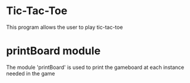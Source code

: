 # Tic-Tac-Toe
This program allows the user to play tic-tac-toe
# printBoard module
The module 'printBoard' is used to print the gameboard at each instance needed in the game